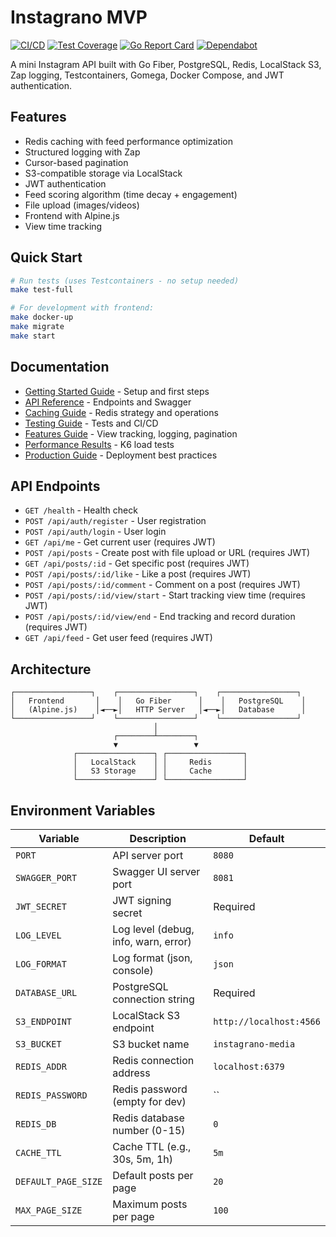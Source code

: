 # Instagrano MVP

[![CI/CD](https://github.com/rodolfodpk/instagrano/actions/workflows/ci.yml/badge.svg)](https://github.com/rodolfodpk/instagrano/actions/workflows/ci.yml)
[![Test Coverage](https://img.shields.io/badge/coverage-81.9%25-brightgreen)](https://github.com/rodolfodpk/instagrano)
[![Go Report Card](https://goreportcard.com/badge/github.com/rodolfodpk/instagrano)](https://goreportcard.com/report/github.com/rodolfodpk/instagrano)
[![Dependabot](https://img.shields.io/badge/dependabot-enabled-025e8c?style=flat&logo=dependabot)](https://github.com/rodolfodpk/instagrano/security/dependabot)

A mini Instagram API built with Go Fiber, PostgreSQL, Redis, LocalStack S3, Zap logging, Testcontainers, Gomega, Docker Compose, and JWT authentication.

## Features

- Redis caching with feed performance optimization
- Structured logging with Zap
- Cursor-based pagination
- S3-compatible storage via LocalStack
- JWT authentication
- Feed scoring algorithm (time decay + engagement)
- File upload (images/videos)
- Frontend with Alpine.js
- View time tracking

## Quick Start

```bash
# Run tests (uses Testcontainers - no setup needed)
make test-full

# For development with frontend:
make docker-up
make migrate
make start
```

## Documentation

- [Getting Started Guide](docs/GETTING_STARTED.md) - Setup and first steps
- [API Reference](docs/API.md) - Endpoints and Swagger
- [Caching Guide](docs/CACHING.md) - Redis strategy and operations
- [Testing Guide](docs/TESTING.md) - Tests and CI/CD
- [Features Guide](docs/FEATURES.md) - View tracking, logging, pagination
- [Performance Results](docs/PERFORMANCE.md) - K6 load tests
- [Production Guide](docs/PRODUCTION.md) - Deployment best practices

## API Endpoints

- `GET /health` - Health check
- `POST /api/auth/register` - User registration
- `POST /api/auth/login` - User login
- `GET /api/me` - Get current user (requires JWT)
- `POST /api/posts` - Create post with file upload or URL (requires JWT)
- `GET /api/posts/:id` - Get specific post (requires JWT)
- `POST /api/posts/:id/like` - Like a post (requires JWT)
- `POST /api/posts/:id/comment` - Comment on a post (requires JWT)
- `POST /api/posts/:id/view/start` - Start tracking view time (requires JWT)
- `POST /api/posts/:id/view/end` - End tracking and record duration (requires JWT)
- `GET /api/feed` - Get user feed (requires JWT)

## Architecture

```
┌─────────────────┐    ┌─────────────────┐    ┌─────────────────┐
│   Frontend       │    │   Go Fiber      │    │   PostgreSQL    │
│   (Alpine.js)    │◄──►│   HTTP Server   │◄──►│   Database      │
└─────────────────┘    └─────────────────┘    └─────────────────┘
                                │
                       ┌────────┴────────┐
                       ▼                 ▼
              ┌─────────────────┐ ┌─────────────────┐
              │   LocalStack    │ │     Redis       │
              │   S3 Storage    │ │     Cache       │
              └─────────────────┘ └─────────────────┘
```

## Environment Variables

| Variable | Description | Default |
|----------|-------------|---------|
| `PORT` | API server port | `8080` |
| `SWAGGER_PORT` | Swagger UI server port | `8081` |
| `JWT_SECRET` | JWT signing secret | Required |
| `LOG_LEVEL` | Log level (debug, info, warn, error) | `info` |
| `LOG_FORMAT` | Log format (json, console) | `json` |
| `DATABASE_URL` | PostgreSQL connection string | Required |
| `S3_ENDPOINT` | LocalStack S3 endpoint | `http://localhost:4566` |
| `S3_BUCKET` | S3 bucket name | `instagrano-media` |
| `REDIS_ADDR` | Redis connection address | `localhost:6379` |
| `REDIS_PASSWORD` | Redis password (empty for dev) | `` |
| `REDIS_DB` | Redis database number (0-15) | `0` |
| `CACHE_TTL` | Cache TTL (e.g., 30s, 5m, 1h) | `5m` |
| `DEFAULT_PAGE_SIZE` | Default posts per page | `20` |
| `MAX_PAGE_SIZE` | Maximum posts per page | `100` |
